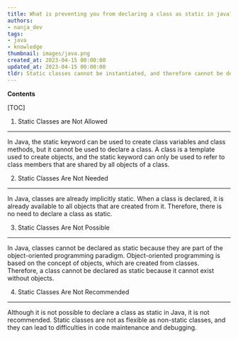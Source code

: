```yaml
---
title: What is preventing you from declaring a class as static in java?
authors:
- nanja_dev
tags:
- java
- knowledge
thumbnail: images/java.png
created_at: 2023-04-15 00:00:00
updated_at: 2023-04-15 00:00:00
tldr: Static classes cannot be instantiated, and therefore cannot be declared in Java.
---
```


**Contents**

[TOC]

1. Static Classes are Not Allowed
----------
In Java, the static keyword can be used to create class variables and class methods, but it cannot be used to declare a class. A class is a template used to create objects, and the static keyword can only be used to refer to class members that are shared by all objects of a class.

2. Static Classes Are Not Needed
----------
In Java, classes are already implicitly static. When a class is declared, it is already available to all objects that are created from it. Therefore, there is no need to declare a class as static.

3. Static Classes Are Not Possible
----------
In Java, classes cannot be declared as static because they are part of the object-oriented programming paradigm. Object-oriented programming is based on the concept of objects, which are created from classes. Therefore, a class cannot be declared as static because it cannot exist without objects.

4. Static Classes Are Not Recommended
----------
Although it is not possible to declare a class as static in Java, it is not recommended. Static classes are not as flexible as non-static classes, and they can lead to difficulties in code maintenance and debugging.
